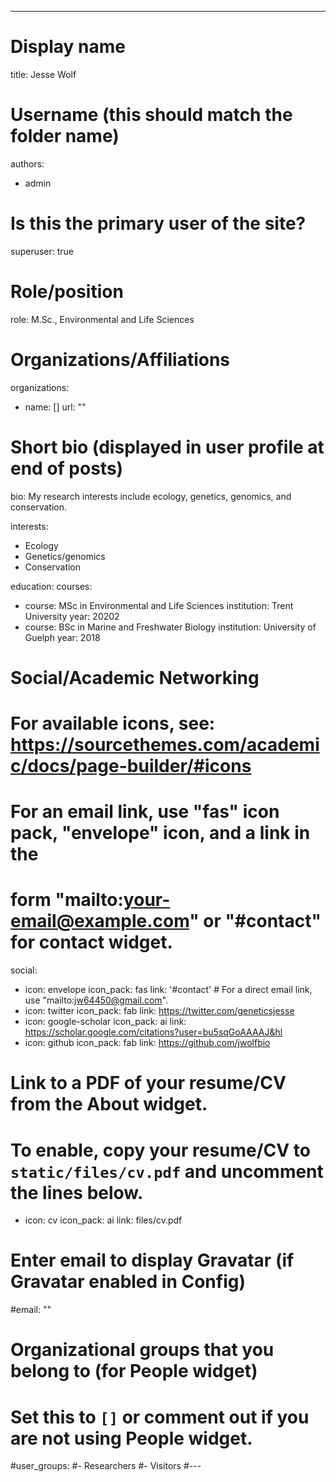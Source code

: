 ---
# Display name
title: Jesse Wolf

# Username (this should match the folder name)
authors:
- admin

# Is this the primary user of the site?
superuser: true

# Role/position
role: M.Sc., Environmental and Life Sciences

# Organizations/Affiliations
organizations:
- name: []
  url: ""

# Short bio (displayed in user profile at end of posts)
bio: My research interests include ecology, genetics, genomics, and conservation.

interests:
- Ecology
- Genetics/genomics
- Conservation

education:
  courses:
  - course: MSc in Environmental and Life Sciences
    institution: Trent University
    year: 20202
  - course: BSc in Marine and Freshwater Biology
    institution: University of Guelph
    year: 2018

# Social/Academic Networking
# For available icons, see: https://sourcethemes.com/academic/docs/page-builder/#icons
#   For an email link, use "fas" icon pack, "envelope" icon, and a link in the
#   form "mailto:your-email@example.com" or "#contact" for contact widget.
social:
- icon: envelope
  icon_pack: fas
  link: '#contact'  # For a direct email link, use "mailto:jw64450@gmail.com".
- icon: twitter
  icon_pack: fab
  link: https://twitter.com/geneticsjesse
- icon: google-scholar
  icon_pack: ai
  link: https://scholar.google.com/citations?user=bu5sqGoAAAAJ&hl
- icon: github
  icon_pack: fab
  link: https://github.com/jwolfbio
# Link to a PDF of your resume/CV from the About widget.
# To enable, copy your resume/CV to `static/files/cv.pdf` and uncomment the lines below.
 - icon: cv
   icon_pack: ai
   link: files/cv.pdf

# Enter email to display Gravatar (if Gravatar enabled in Config)
#email: ""

# Organizational groups that you belong to (for People widget)
#   Set this to `[]` or comment out if you are not using People widget.
#user_groups:
#- Researchers
#- Visitors
#---
